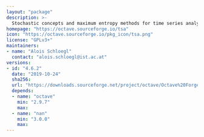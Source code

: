 ```yaml
---
layout: "package"
description: >-
  Stochastic concepts and maximum entropy methods for time series analysis.
homepage: "https://octave.sourceforge.io/tsa"
icon: "https://octave.sourceforge.io/pkg_icon/tsa.png"
license: "GPLv3+"
maintainers:
- name: "Alois Schloegl"
  contact: "alois.schloegl@ist.ac.at"
versions:
- id: "4.6.2"
  date: "2019-10-24"
  sha256:
  url: "https://downloads.sourceforge.net/project/octave/Octave%20Forge%20Packages/Individual%20Package%20Releases/tsa-4.6.2.tar.gz"
  depends:
  - name: "octave"
    min: "2.9.7"
    max:
  - name: "nan"
    min: "3.0.0"
    max:
---
```

